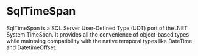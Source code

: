 # SqlTimeSpan
SqlTimeSpan is a SQL Server User-Defined Type (UDT) port of the .NET System.TimeSpan. It provides all the convenience of object-based types while maintaing compatibility
with the native temporal types like DateTime and DatetimeOffset.
